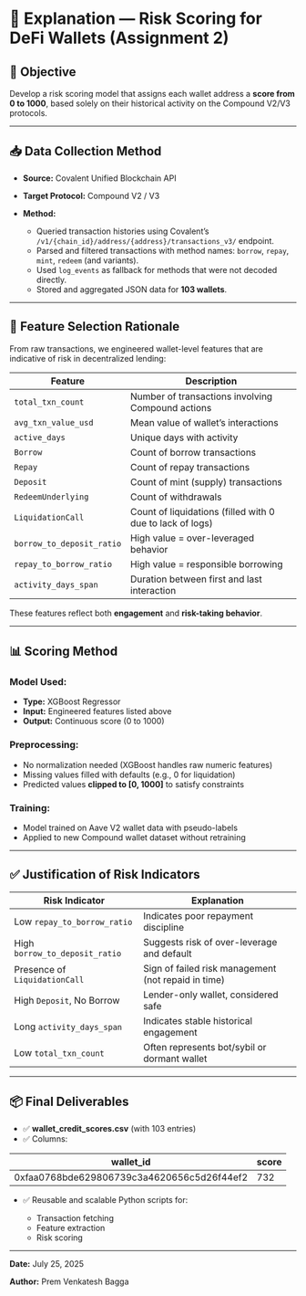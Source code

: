 # 📘 Explanation — Risk Scoring for DeFi Wallets (Assignment 2)

## 🎯 Objective

Develop a risk scoring model that assigns each wallet address a **score from 0 to 1000**, based solely on their historical activity on the Compound V2/V3 protocols.

---

## 📥 Data Collection Method

* **Source:** Covalent Unified Blockchain API
* **Target Protocol:** Compound V2 / V3
* **Method:**

  * Queried transaction histories using Covalent’s `/v1/{chain_id}/address/{address}/transactions_v3/` endpoint.
  * Parsed and filtered transactions with method names: `borrow`, `repay`, `mint`, `redeem` (and variants).
  * Used `log_events` as fallback for methods that were not decoded directly.
  * Stored and aggregated JSON data for **103 wallets**.

---

## 🧱 Feature Selection Rationale

From raw transactions, we engineered wallet-level features that are indicative of risk in decentralized lending:

| Feature                   | Description                                               |
| ------------------------- | --------------------------------------------------------- |
| `total_txn_count`         | Number of transactions involving Compound actions         |
| `avg_txn_value_usd`       | Mean value of wallet’s interactions                       |
| `active_days`             | Unique days with activity                                 |
| `Borrow`                  | Count of borrow transactions                              |
| `Repay`                   | Count of repay transactions                               |
| `Deposit`                 | Count of mint (supply) transactions                       |
| `RedeemUnderlying`        | Count of withdrawals                                      |
| `LiquidationCall`         | Count of liquidations (filled with 0 due to lack of logs) |
| `borrow_to_deposit_ratio` | High value = over-leveraged behavior                      |
| `repay_to_borrow_ratio`   | High value = responsible borrowing                        |
| `activity_days_span`      | Duration between first and last interaction               |

These features reflect both **engagement** and **risk-taking behavior**.

---

## 📊 Scoring Method

### Model Used:

* **Type:** XGBoost Regressor
* **Input:** Engineered features listed above
* **Output:** Continuous score (0 to 1000)

### Preprocessing:

* No normalization needed (XGBoost handles raw numeric features)
* Missing values filled with defaults (e.g., 0 for liquidation)
* Predicted values **clipped to \[0, 1000]** to satisfy constraints

### Training:

* Model trained on Aave V2 wallet data with pseudo-labels
* Applied to new Compound wallet dataset without retraining

---

## ✅ Justification of Risk Indicators

| Risk Indicator                 | Explanation                                         |
| ------------------------------ | --------------------------------------------------- |
| Low `repay_to_borrow_ratio`    | Indicates poor repayment discipline                 |
| High `borrow_to_deposit_ratio` | Suggests risk of over-leverage and default          |
| Presence of `LiquidationCall`  | Sign of failed risk management (not repaid in time) |
| High `Deposit`, No Borrow      | Lender-only wallet, considered safe                 |
| Long `activity_days_span`      | Indicates stable historical engagement              |
| Low `total_txn_count`          | Often represents bot/sybil or dormant wallet        |

---

## 📦 Final Deliverables

* ✅ **wallet\_credit\_scores.csv** (with 103 entries)
* ✅ Columns:

| wallet\_id                                 | score |
| ------------------------------------------ | ----- |
| 0xfaa0768bde629806739c3a4620656c5d26f44ef2 | 732   |

* ✅ Reusable and scalable Python scripts for:

  * Transaction fetching
  * Feature extraction
  * Risk scoring

---

**Date:** July 25, 2025

**Author:** Prem Venkatesh Bagga
